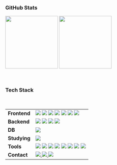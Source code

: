 ### GitHub Stats

<p align="left">
  <img src="https://github-readme-stats.vercel.app/api?username=WONDongin&show_icons=true&hide_title=true&theme=default" height="165">
  <img src="https://github-readme-stats.vercel.app/api/top-langs/?username=WONDongin&layout=compact&theme=default" height="165">
</p>
<br/>

### Tech Stack
<br/>

<table>
  <tr>
    <td><strong>Frontend</strong></td>
    <td>
      <img src="https://img.shields.io/badge/jQuery-0769AD?style=for-the-badge&logo=jquery&logoColor=white">
      <img src="https://img.shields.io/badge/javascript-F7DF1E.svg?style=for-the-badge&logo=javascript&logoColor=20232a">
      <img src="https://img.shields.io/badge/html5-E34F26.svg?style=for-the-badge&logo=html5&logoColor=white">
      <img src="https://img.shields.io/badge/css3-1572B6.svg?style=for-the-badge&logo=css3&logoColor=white">
      <img src="https://img.shields.io/badge/Sass-CC6699?style=for-the-badge&logo=sass&logoColor=white">
      <img src="https://img.shields.io/badge/tailwindcss-1daabb.svg?style=for-the-badge&logo=tailwind-css&logoColor=white">
      <img src="https://img.shields.io/badge/GSAP-88CE02?style=for-the-badge&logo=greensock&logoColor=black">
    </td>
  </tr>
  <tr>
    <td><strong>Backend</strong></td>
    <td>
      <img src="https://img.shields.io/badge/Java-007396.svg?style=for-the-badge&logo=java&logoColor=white">
      <img src="https://img.shields.io/badge/Spring%20Boot-6DB33F.svg?style=for-the-badge&logo=spring-boot&logoColor=white">
      <img src="https://img.shields.io/badge/JPA-5E35B1.svg?style=for-the-badge">
      <img src="https://img.shields.io/badge/typescript-007ACC.svg?style=for-the-badge&logo=typescript&logoColor=white">
    </td>
  </tr>
  <tr>
    <td><strong>DB</strong></td>
    <td>
      <img src="https://img.shields.io/badge/MySQL-4479A1.svg?style=for-the-badge&logo=mysql&logoColor=white">
    </td>
  </tr>
  <tr>
    <td><strong>Studying</strong></td>
    <td>
      <img src="https://img.shields.io/badge/react-20232a.svg?style=for-the-badge&logo=react&logoColor=61DAFB">
    </td>
  </tr>
  <tr>
    <td><strong>Tools</strong></td>
    <td>
      <img src="https://img.shields.io/badge/Jira-0052CC?style=for-the-badge&logo=jira&logoColor=white">
      <img src="https://img.shields.io/badge/GitHub%20Desktop-24292E?style=for-the-badge&logo=github&logoColor=white">
      <img src="https://img.shields.io/badge/adobe%20photoshop-08253c.svg?style=for-the-badge&logo=adobe%20photoshop&logoColor=37abff">
      <img src="https://img.shields.io/badge/Adobe%20Illustrator-330000?style=for-the-badge&logo=adobe%20illustrator&logoColor=FF9A00">
      <img src="https://img.shields.io/badge/Adobe%20XD-FF61F6?style=for-the-badge&logo=adobe-xd&logoColor=white">
      <img src="https://img.shields.io/badge/figma-F24E1E.svg?style=for-the-badge&logo=figma&logoColor=white">
      <img src="https://img.shields.io/badge/VSCode-2C2C32.svg?style=for-the-badge&logo=visual-studio-code&logoColor=22ABF3">
      <img src="https://img.shields.io/badge/IntelliJ%20IDEA-000000?style=for-the-badge&logo=intellij-idea&logoColor=white">
    </td>
  </tr>
  <tr>
    <td><strong>Contact</strong></td>
    <td>
      <a href="https://dongin97.tistory.com/">
        <img src="https://img.shields.io/badge/Tistory-000000.svg?style=for-the-badge&logo=tistory&logoColor=white">
      </a>
      <a href="https://www.notion.so/Git-Hub-Desktop-279da246fa0d4dbf86ffa47351db6a01">
        <img src="https://img.shields.io/badge/Notion-F3F3F3.svg?style=for-the-badge&logo=notion&logoColor=black">
      <a/>
      <a href="mailto:dongin971228@gmail.com">
        <img src="https://img.shields.io/badge/dongin971228@gmail.com-D14836?style=for-the-badge&logo=gmail&logoColor=white">
      </a>
    </td>
  </tr>
</table>
